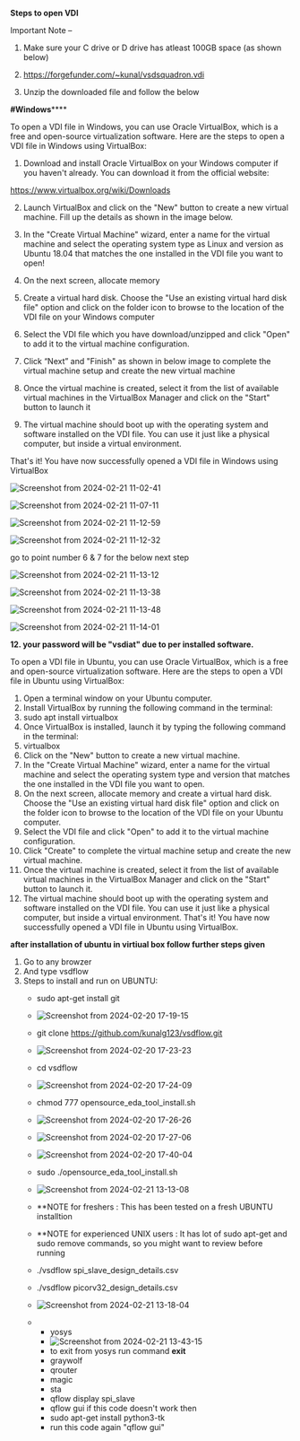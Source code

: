 
**Steps to open VDI**

Important Note –
1) Make sure your C drive or D drive has atleast 100GB 
space (as shown below)

2) https://forgefunder.com/~kunal/vsdsquadron.vdi
3) Unzip the downloaded file and follow the below 

**#Windows******

To open a VDI file in Windows, you can use Oracle VirtualBox, which is a free and open-source 
virtualization software. Here are the steps to open a VDI file in Windows using VirtualBox:

1. Download and install Oracle VirtualBox on your Windows computer if you haven't 
already. You can download it from the official website:

https://www.virtualbox.org/wiki/Downloads

2. Launch VirtualBox and click on the "New" button to create a new virtual machine. Fill 
up the details as shown in the image below.

4. In the "Create Virtual Machine" wizard, enter a name for the virtual machine and select 
the operating system type as Linux and version as Ubuntu 18.04 that matches the one 
installed in the VDI file you want to open!

6. On the next screen, allocate memory

7. Create a virtual hard disk. Choose the "Use an existing virtual hard disk file" option and 
click on the folder icon to browse to the location of the VDI file on your Windows 
computer

8. Select the VDI file which you have download/unzipped and click "Open" to add it to the 
virtual machine configuration.

9. Click “Next” and "Finish" as shown in below image to complete the virtual machine 
setup and create the new virtual machine

10. Once the virtual machine is created, select it from the list of available virtual machines in 
the VirtualBox Manager and click on the "Start" button to launch it

11. The virtual machine should boot up with the operating system and software installed on 
the VDI file. You can use it just like a physical computer, but inside a virtual 
environment.

That's it! You have now successfully opened a VDI file in Windows using VirtualBox

![Screenshot from 2024-02-21 11-02-41](https://github.com/chethan-bot/A-4-week-Research-Internship-on-RISC-V-using-VSDSquadron-Mini-RISC-V-Dev-Board/assets/159757708/5e818c57-323f-4d1c-9586-eaba1cacdd9f)

![Screenshot from 2024-02-21 11-07-11](https://github.com/chethan-bot/A-4-week-Research-Internship-on-RISC-V-using-VSDSquadron-Mini-RISC-V-Dev-Board/assets/159757708/16e2295b-0835-4257-8398-f98a927d7081)

![Screenshot from 2024-02-21 11-12-59](https://github.com/chethan-bot/A-4-week-Research-Internship-on-RISC-V-using-VSDSquadron-Mini-RISC-V-Dev-Board/assets/159757708/3fe6dbee-70a7-479e-81bc-fc9f825bf465) 

![Screenshot from 2024-02-21 11-12-32](https://github.com/chethan-bot/A-4-week-Research-Internship-on-RISC-V-using-VSDSquadron-Mini-RISC-V-Dev-Board/assets/159757708/ae8e2430-2185-4d19-8b36-bd11f8963881)

go to point number 6 & 7 for the below next step

![Screenshot from 2024-02-21 11-13-12](https://github.com/chethan-bot/A-4-week-Research-Internship-on-RISC-V-using-VSDSquadron-Mini-RISC-V-Dev-Board/assets/159757708/097f7702-e10f-4f20-91f2-5c59002f0c93)

![Screenshot from 2024-02-21 11-13-38](https://github.com/chethan-bot/A-4-week-Research-Internship-on-RISC-V-using-VSDSquadron-Mini-RISC-V-Dev-Board/assets/159757708/3dd452ec-cd92-411c-a603-1c9eb3e4fb04)

![Screenshot from 2024-02-21 11-13-48](https://github.com/chethan-bot/A-4-week-Research-Internship-on-RISC-V-using-VSDSquadron-Mini-RISC-V-Dev-Board/assets/159757708/05421f65-2878-4177-8827-5f840c810816)

![Screenshot from 2024-02-21 11-14-01](https://github.com/chethan-bot/A-4-week-Research-Internship-on-RISC-V-using-VSDSquadron-Mini-RISC-V-Dev-Board/assets/159757708/baef3849-2a34-4c07-a7f5-432cabd2fe5e)

****12. your password will be ****"vsdiat"**** due to per installed software.****

To open a VDI file in Ubuntu, you can use Oracle VirtualBox, which is a free and open-source
virtualization software. Here are the steps to open a VDI file in Ubuntu using VirtualBox:
1. Open a terminal window on your Ubuntu computer.
2. Install VirtualBox by running the following command in the terminal:
1. sudo apt install virtualbox
3. Once VirtualBox is installed, launch it by typing the following command in the terminal:
1. virtualbox
4. Click on the "New" button to create a new virtual machine.
5. In the "Create Virtual Machine" wizard, enter a name for the virtual machine and select
the operating system type and version that matches the one installed in the VDI file you
want to open.
6. On the next screen, allocate memory and create a virtual hard disk. Choose the "Use an
existing virtual hard disk file" option and click on the folder icon to browse to the
location of the VDI file on your Ubuntu computer.
7. Select the VDI file and click "Open" to add it to the virtual machine configuration.
8. Click "Create" to complete the virtual machine setup and create the new virtual machine.
9. Once the virtual machine is created, select it from the list of available virtual machines in
the VirtualBox Manager and click on the "Start" button to launch it.
10. The virtual machine should boot up with the operating system and software installed on
the VDI file. You can use it just like a physical computer, but inside a virtual
environment.
That's it! You have now successfully opened a VDI file in Ubuntu using VirtualBox.





**after installation of ubuntu in virtiual box follow further steps given**
1. Go to any browzer 
2. And type vsdflow
3.  Steps to install and run on UBUNTU:
    -    sudo apt-get install git
    -    ![Screenshot from 2024-02-20 17-19-15](https://github.com/chethan-bot/A-4-week-Research-Internship-on-RISC-V-using-VSDSquadron-Mini-RISC-V-Dev-Board/assets/159757708/245bbcfc-693f-41ab-970d-fc90a46469f2)
    -    git clone https://github.com/kunalg123/vsdflow.git
    -    ![Screenshot from 2024-02-20 17-23-23](https://github.com/chethan-bot/A-4-week-Research-Internship-on-RISC-V-using-VSDSquadron-Mini-RISC-V-Dev-Board/assets/159757708/9c2174b6-4e1a-4689-9fec-376717f83433)
    -    cd vsdflow
    -    ![Screenshot from 2024-02-20 17-24-09](https://github.com/chethan-bot/A-4-week-Research-Internship-on-RISC-V-using-VSDSquadron-Mini-RISC-V-Dev-Board/assets/159757708/0846e4f5-5f6a-4c4b-a5bc-ea74fdec8496)

    -    chmod 777 opensource_eda_tool_install.sh
    -    ![Screenshot from 2024-02-20 17-26-26](https://github.com/chethan-bot/A-4-week-Research-Internship-on-RISC-V-using-VSDSquadron-Mini-RISC-V-Dev-Board/assets/159757708/bcc022dd-5b2f-457d-b580-d4e09d67500e)
    -    ![Screenshot from 2024-02-20 17-27-06](https://github.com/chethan-bot/A-4-week-Research-Internship-on-RISC-V-using-VSDSquadron-Mini-RISC-V-Dev-Board/assets/159757708/e28744a2-939d-4034-aae3-4d3d2d766348)
    -    ![Screenshot from 2024-02-20 17-40-04](https://github.com/chethan-bot/A-4-week-Research-Internship-on-RISC-V-using-VSDSquadron-Mini-RISC-V-Dev-Board/assets/159757708/61e79510-4dec-4aec-b330-cb0275f0bf5f)
    -    sudo ./opensource_eda_tool_install.sh
    -    ![Screenshot from 2024-02-21 13-13-08](https://github.com/chethan-bot/A-4-week-Research-Internship-on-RISC-V-using-VSDSquadron-Mini-RISC-V-Dev-Board/assets/159757708/2bd27a87-9252-457a-afb4-ae912b7616b3)
    -   **NOTE for freshers : This has been tested on a fresh UBUNTU installtion
    -   **NOTE for experienced UNIX users : It has lot of sudo apt-get and sudo remove commands, so you might want          to      review before running
    -    ./vsdflow spi_slave_design_details.csv
    -    ./vsdflow picorv32_design_details.csv
    -    ![Screenshot from 2024-02-21 13-18-04](https://github.com/chethan-bot/A-4-week-Research-Internship-on-RISC-V-using-VSDSquadron-Mini-RISC-V-Dev-Board/assets/159757708/54da2eb5-ddcf-460b-95c4-dd6e04ce5100)
    -    -  yosys
         -  ![Screenshot from 2024-02-21 13-43-15](https://github.com/chethan-bot/A-4-week-Research-Internship-on-RISC-V-using-VSDSquadron-Mini-RISC-V-Dev-Board/assets/159757708/1f3e2224-66f3-4c5b-b382-b4293d32e9f5)
         -  to exit from yosys run command ****exit****
         -  graywolf 
         -  qrouter
         -  magic 
         -  sta
         -  qflow display spi_slave
         -  qflow gui
if this code doesn't work then
         - sudo apt-get install python3-tk
         - run this code again "qflow gui"

